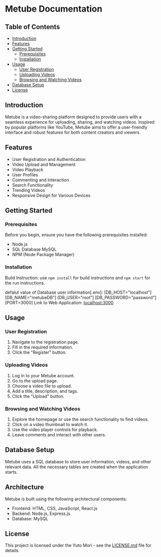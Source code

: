 # Metube Documentation

## Table of Contents
- [Introduction](#introduction)
- [Features](#features)
- [Getting Started](#getting-started)
  - [Prerequisites](#prerequisites)
  - [Installation](#installation)
- [Usage](#usage)
  - [User Registration](#user-registration)
  - [Uploading Videos](#uploading-videos)
  - [Browsing and Watching Videos](#browsing-and-watching-videos)
- [Database Setup](#database-setup)
- [License](#license)

## Introduction
Metube is a video-sharing platform designed to provide users with a seamless experience for uploading, sharing, and watching videos. Inspired by popular platforms like YouTube, Metube aims to offer a user-friendly interface and robust features for both content creators and viewers.

## Features
- User Registration and Authentication
- Video Upload and Management
- Video Playback
- User Profiles
- Commenting and Interaction
- Search Functionality
- Trending Videos
- Responsive Design for Various Devices

## Getting Started
### Prerequisites
Before you begin, ensure you have the following prerequisites installed:
- Node.js
- SQL Database MySQL
- NPM (Node Package Manager)

### Installation
Build Instruction: use `npm install` for build instructions and `npm start` for the run instructions.


defalut value of Database user information[.env]:
[DB_HOST="localhost"]
[DB_NAME="metubeDB"]
[DB_USER="root"]
[DB_PASSWORD="password"]
[PORT=3000]
Link to Web Application:
[localhost:3000](http://localhost:3000)

## Usage
### User Registration
1. Navigate to the registration page.
2. Fill in the required information.
3. Click the "Register" button.

### Uploading Videos
1. Log in to your Metube account.
2. Go to the upload page.
3. Choose a video file to upload.
4. Add a title, description, and tags.
5. Click the "Upload" button.

### Browsing and Watching Videos
1. Explore the homepage or use the search functionality to find videos.
2. Click on a video thumbnail to watch it.
3. Use the video player controls for playback.
4. Leave comments and interact with other users.

## Database Setup
Metube uses a SQL database to store user information, videos, and other relevant data. All the necessary tables are created when the application starts.

## Architecture
Metube is built using the following architectural components:
- Frontend: HTML, CSS, JavaScript, React.js
- Backend: Node.js, Express.js
- Database: MySQL

## License
This project is licensed under the Yuto Mori - see the [LICENSE.md](LICENSE.md) file for details.
